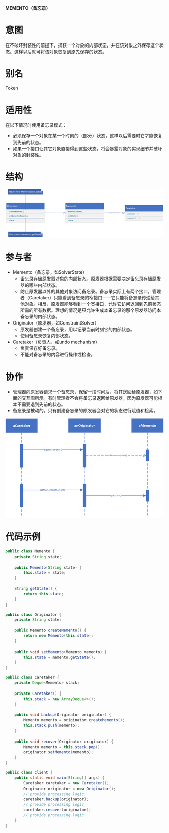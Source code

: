 **MEMENTO（备忘录）**

# 意图

在不破坏封装性的前提下，捕获一个对象的内部状态，并在该对象之外保存这个状态。这样以后就可将该对象恢复到原先保存的状态。

# 别名

Token

# 适用性

在以下情况时使用备忘录模式：

* 必须保存一个对象在某一个时刻的（部分）状态，这样以后需要时它才能恢复到先前的状态。
* 如果一个接口让其它对象直接得到这些状态，将会暴露对象的实现细节并破坏对象的封装性。

# 结构

![class diagram](./assets/class.png)

# 参与者

* Memento（备忘录，如SolverState）
    * 备忘录存储原发器对象的内部状态。原发器根据需要决定备忘录存储原发器的哪些内部状态。
    * 防止原发器以外的其他对象访问备忘录。备忘录实际上有两个接口，管理者（Caretaker）只能看到备忘录的窄接口——它只能将备忘录传递给其他对象。相反，原发器能够看到一个宽接口，允许它访问返回到先前状态所需的所有数据。理想的情况是只允许生成本备忘录的那个原发器访问本备忘录的内部状态。
* Originator（原发器，如ConstraintSolver）
    * 原发器创建一个备忘录，用以记录当前时刻它的内部状态。
    * 使用备忘录恢复内部状态。
* Caretaker（负责人，如undo mechanism）
    * 负责保存好备忘录。
    * 不能对备忘录的内容进行操作或检查。

# 协作

* 管理器向原发器请求一个备忘录，保留一段时间后，将其送回给原发器，如下面的交互图所示。有时管理者不会将备忘录返回给原发器，因为原发器可能根本不需要退到先前的状态。
* 备忘录是被动的。只有创建备忘录的原发器会对它的状态进行赋值和检索。

![sequence diagram](./assets/sequence.png)

# 代码示例

```java
public class Memento {
    private String state;

    public Memento(String state) {
        this.state = state;
    }

    String getState() {
        return this.state;
    }
}
```

```java
public class Originator {
    private String state;

    public Memento createMemento() {
        return new Memento(this.state);
    }

    public void setMemento(Memento memento) {
        this.state = memento.getState();
    }
}
```

```java
public class Caretaker {
    private Deque<Memento> stack;

    private Caretaker() {
        this.stack = new ArrayDeque<>();
    }

    public void backup(Originator originator) {
        Memento memento = originator.createMemento();
        this.stack.push(memento);
    }

    public void recover(Originator originator) {
        Memento memento = this.stack.pop();
        originator.setMemento(memento);
    }
}
```

```java
public class Client {
    public static void main(String[] args) {
        Caretaker caretaker = new Caretaker();
        Originator originator = new Originator();
        // provide processing logic
        caretaker.backup(originator);
        // provide processing logic
        caretaker.recover(originator);
        // provide processing logic
    }
}
```

